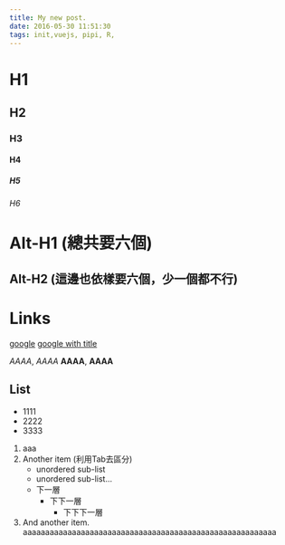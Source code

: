 ```yaml
---
title: My new post.
date: 2016-05-30 11:51:30
tags: init,vuejs, pipi, R,
---
```




# H1
## H2
### H3
#### H4
##### H5 
###### H6

Alt-H1 (總共要六個)
===
Alt-H2 (這邊也依樣要六個，少一個都不行)
------

Links
======
[google](https://www.google.com)
[google with title](https://www.google.com "Google's homepage")

*AAAA*,  _AAAA_
**AAAA**, __AAAA__

## List
* 1111
* 2222
* 3333

1. aaa
2. Another item (利用Tab去區分)
    * unordered sub-list
    * unordered sub-list...
    * 下一層
        * 下下一層
            * 下下下一層
3. And another item.
   aaaaaaaaaaaaaaaaaaaaaaaaaaaaaaaaaaaaaaaaaaaaaaaaaaaaaaaaa


